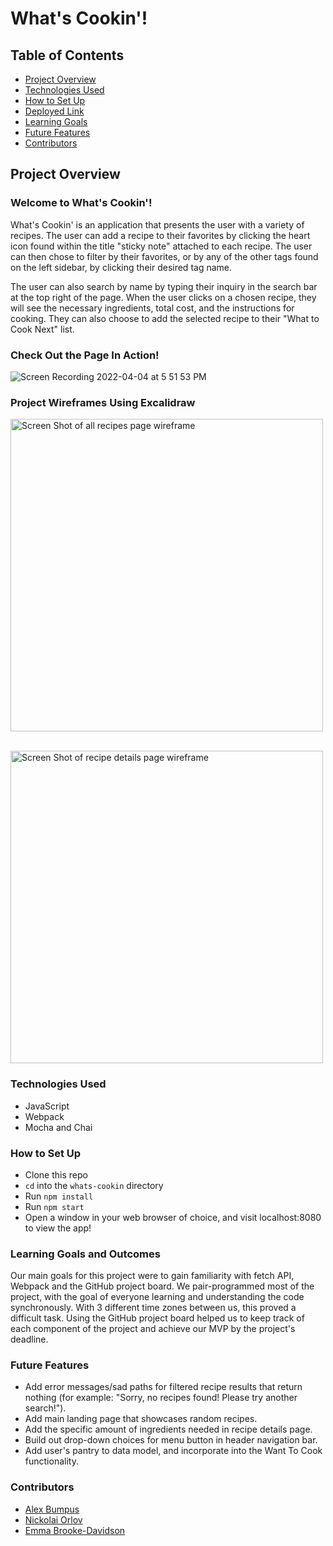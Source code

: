 # What's Cookin'!

## Table of Contents
- [Project Overview](#project-overview)
- [Technologies Used](#technologies-used)
- [How to Set Up](#how-to-set-up)
- [Deployed Link](#deployed-link)
- [Learning Goals](#learning-goals)
- [Future Features](#future-features)
- [Contributors](#contributors)

## Project Overview

### Welcome to **What's Cookin'**!
What's Cookin' is an application that presents the user with a variety of recipes. The user can add a recipe to their favorites by clicking the heart icon
found within the title "sticky note" attached to each recipe. The user can then chose to filter by their favorites, or by any of the other tags found on the left sidebar, by
clicking their desired tag name.

The user can also search by name by typing their inquiry in the search bar at the top right of the page. When the user clicks on a chosen recipe, they will see the necessary ingredients, total cost, and the instructions for cooking. They can also choose to add the selected recipe to their "What to Cook Next" list.

### Check Out the Page In Action!
![Screen Recording 2022-04-04 at 5 51 53 PM](https://user-images.githubusercontent.com/93603551/161645897-7d389f5c-df98-4966-8e1a-a5482d122ffc.gif)

### Project Wireframes Using Excalidraw

<img width="500" alt="Screen Shot of all recipes page wireframe" src="https://user-images.githubusercontent.com/93603551/161634405-0ef6e479-cd67-4816-9c02-7d9fd56f86bd.jpeg"><br>

<br>
<img width="500" alt="Screen Shot of recipe details page wireframe" src="https://user-images.githubusercontent.com/93603551/161626977-5ed4625a-c124-4c51-b300-8c46cec55ae9.jpeg">

### Technologies Used

- JavaScript
- Webpack
- Mocha and Chai

### How to Set Up

-  Clone this repo
- `cd` into the `whats-cookin` directory
- Run `npm install`
- Run `npm start`
- Open a window in your web browser of choice, and visit localhost:8080 to view the app!

### Learning Goals and Outcomes
Our main goals for this project were to gain familiarity with fetch API, Webpack and the GitHub project board. We pair-programmed most of the project, with the goal of everyone learning and understanding the code synchronously. With 3 different time zones between us, this proved a difficult task. Using the GitHub project board helped us to keep track of each component of the project and achieve our MVP by the project's deadline.


### Future Features
- Add error messages/sad paths for filtered recipe results that return nothing (for example: "Sorry, no recipes found! Please try another search!").
- Add main landing page that showcases random recipes.
- Add the specific amount of ingredients needed in recipe details page.
- Build out drop-down choices for menu button in header navigation bar.
- Add user's pantry to data model, and incorporate into the Want To Cook functionality.

### Contributors
- [Alex Bumpus](https://github.com/Abumpus1)
- [Nickolai Orlov](https://github.com/orlov-n)
- [Emma Brooke-Davidson](https://github.com/emmacbd)
